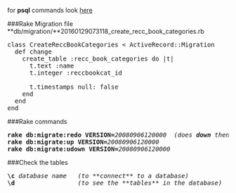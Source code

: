 for **psql** commands look [here](https://github.com/peterpih/Miscellaneous/blob/master/PSQL%20and%20Postgres.md)

###Rake Migration file  
**db/migration/**20160129073118_create_recc_book_categories.rb
<pre>
class CreateReccBookCategories < ActiveRecord::Migration
  def change
    create_table :recc_book_categories do |t|
      t.text :name
      t.integer :reccbookcat_id

      t.timestamps null: false
    end
  end
end
</pre>

###Rake commands
<pre>
<b>rake db:migrate:redo VERSION=</b><em>20080906120000</em>  <em>(does <b>down</b> then <b>up</b>)</em>
<b>rake db:migrate:up VERSION=</b><em>20080906120000</em>
<b>rake db:migrate:udown VERSION=</b><em>20080906120000</em>
</pre>

###Check the tables
<pre>
<b>\c</b> <em>database name</em>   <em>(to **connect** to a database)</em>
<b>\d</b>                 <em>(to see the **tables** in the database)</em>
